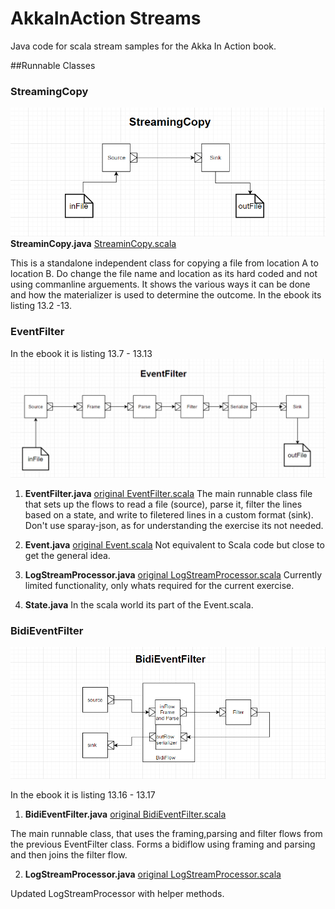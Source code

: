 # AkkaInAction Streams
Java code for scala stream samples for the Akka In Action book.

##Runnable Classes

### StreamingCopy
![Alt text](screenshots/stream_copy.png)
**StreaminCopy.java** [StreaminCopy.scala](https://github.com/RayRoestenburg/akka-in-action/blob/master/chapter-stream/src/main/scala/aia/stream/StreamingCopy.scala)

This is a standalone independent class for copying a file from location A 
to location B.
Do change the file name and location as its hard coded and not using commanline arguements.
It shows the various ways it can be done and how the materializer is used to determine the outcome.
In the ebook its listing 13.2 -13.



### EventFilter
In the ebook it is listing 13.7 - 13.13
![Alt text](screenshots/event_filter.png)

1. **EventFilter.java** [original EventFilter.scala](https://github.com/RayRoestenburg/akka-in-action/blob/master/chapter-stream/src/main/scala/aia/stream/EventFilter.scala)
The main runnable class file that sets up the flows to read a file (source), parse it, filter the lines based on a state, and write to filetered lines in a custom format (sink).
Don't use sparay-json, as for understanding the exercise its not needed.

2. **Event.java** [original Event.scala](https://github.com/RayRoestenburg/akka-in-action/blob/master/chapter-stream/src/main/scala/aia/stream/Event.scala)
Not equivalent to Scala code but close to get the general idea.

3. **LogStreamProcessor.java** [original LogStreamProcessor.scala](https://github.com/RayRoestenburg/akka-in-action/blob/master/chapter-stream/src/main/scala/aia/stream/LogStreamProcessor.scala)
Currently limited functionality, only whats required for the current exercise.

4. **State.java**
In the scala world its part of the Event.scala.


### BidiEventFilter

![Alt text](screenshots/bidi_event_filter.png)

In the ebook it is listing 13.16 - 13.17

1. **BidiEventFilter.java** [original BidiEventFilter.scala](https://github.com/RayRoestenburg/akka-in-action/blob/master/chapter-stream/src/main/scala/aia/stream/BidiEventFilter.scala)

The main runnable class, that uses the framing,parsing and filter flows from the previous EventFilter class. Forms a bidiflow using framing and parsing and then joins the filter flow.

2. **LogStreamProcessor.java** [original LogStreamProcessor.scala](https://github.com/RayRoestenburg/akka-in-action/blob/master/chapter-stream/src/main/scala/aia/stream/LogStreamProcessor.scala)

Updated LogStreamProcessor with helper methods.



